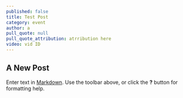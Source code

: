 ```yaml
---
published: false
title: Test Post
category: event
author: a
pull_quote: null
pull_quote_attribution: atrribution here
video: vid ID
---
```


## A New Post

Enter text in [Markdown](http://daringfireball.net/projects/markdown/). Use the toolbar above, or click the **?** button for formatting help.